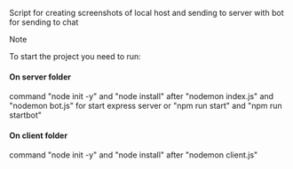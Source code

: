 Script for creating screenshots of local host and sending to server with bot for sending to chat

> [!NOTE]
> To start the project you need to run:

#### On server folder
command "node init -y" and "node install"
after "nodemon index.js" and "nodemon bot.js" for start express server or
"npm run start" and "npm run startbot"

#### On client folder
command "node init -y" and "node install"
after "nodemon client.js"
